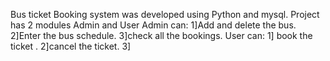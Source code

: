 Bus ticket Booking system was developed using Python and mysql.
Project has 2 modules Admin and User
Admin can:
          1]Add and delete the bus.
          2]Enter the bus schedule.
          3]check all the bookings.
User can: 
        1] book the ticket .
        2]cancel the ticket.
        3]